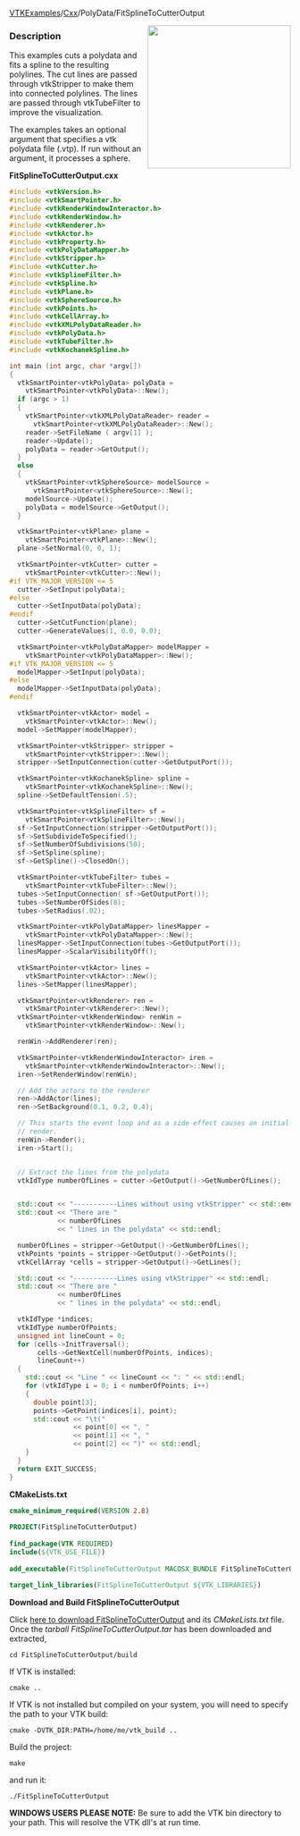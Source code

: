 [VTKExamples](Home)/[Cxx](Cxx)/PolyData/FitSplineToCutterOutput

<img align="right" src="https://github.com/lorensen/VTKExamples/raw/master/Testing/Baseline/PolyData/TestFitSplineToCutterOutput.png" width="256" />

### Description
This examples cuts a polydata and fits a spline to the resulting polylines. The cut lines are passed through vtkStripper to make them into connected polylines. The lines are passed through vtkTubeFilter to improve the visualization.

The examples takes an optional argument that specifies a vtk polydata file (.vtp). If run without an argument, it processes a sphere.

**FitSplineToCutterOutput.cxx**
```c++
#include <vtkVersion.h>
#include <vtkSmartPointer.h>
#include <vtkRenderWindowInteractor.h>
#include <vtkRenderWindow.h>
#include <vtkRenderer.h>
#include <vtkActor.h>
#include <vtkProperty.h>
#include <vtkPolyDataMapper.h>
#include <vtkStripper.h>
#include <vtkCutter.h>
#include <vtkSplineFilter.h>
#include <vtkSpline.h>
#include <vtkPlane.h>
#include <vtkSphereSource.h>
#include <vtkPoints.h>
#include <vtkCellArray.h>
#include <vtkXMLPolyDataReader.h>
#include <vtkPolyData.h>
#include <vtkTubeFilter.h>
#include <vtkKochanekSpline.h>

int main (int argc, char *argv[])
{
  vtkSmartPointer<vtkPolyData> polyData =
    vtkSmartPointer<vtkPolyData>::New();
  if (argc > 1)
  {
    vtkSmartPointer<vtkXMLPolyDataReader> reader =
      vtkSmartPointer<vtkXMLPolyDataReader>::New();
    reader->SetFileName ( argv[1] );
    reader->Update();
    polyData = reader->GetOutput();
  }
  else
  {
    vtkSmartPointer<vtkSphereSource> modelSource =
      vtkSmartPointer<vtkSphereSource>::New();
    modelSource->Update();
    polyData = modelSource->GetOutput();
  }

  vtkSmartPointer<vtkPlane> plane =
    vtkSmartPointer<vtkPlane>::New();
  plane->SetNormal(0, 0, 1);

  vtkSmartPointer<vtkCutter> cutter =
    vtkSmartPointer<vtkCutter>::New();
#if VTK_MAJOR_VERSION <= 5
  cutter->SetInput(polyData);
#else
  cutter->SetInputData(polyData);
#endif
  cutter->SetCutFunction(plane);
  cutter->GenerateValues(1, 0.0, 0.0);

  vtkSmartPointer<vtkPolyDataMapper> modelMapper =
    vtkSmartPointer<vtkPolyDataMapper>::New();
#if VTK_MAJOR_VERSION <= 5
  modelMapper->SetInput(polyData);
#else
  modelMapper->SetInputData(polyData);
#endif

  vtkSmartPointer<vtkActor> model =
    vtkSmartPointer<vtkActor>::New();
  model->SetMapper(modelMapper);

  vtkSmartPointer<vtkStripper> stripper =
    vtkSmartPointer<vtkStripper>::New();
  stripper->SetInputConnection(cutter->GetOutputPort());

  vtkSmartPointer<vtkKochanekSpline> spline =
    vtkSmartPointer<vtkKochanekSpline>::New();
  spline->SetDefaultTension(.5);

  vtkSmartPointer<vtkSplineFilter> sf =
    vtkSmartPointer<vtkSplineFilter>::New();
  sf->SetInputConnection(stripper->GetOutputPort());
  sf->SetSubdivideToSpecified();
  sf->SetNumberOfSubdivisions(50);
  sf->SetSpline(spline);
  sf->GetSpline()->ClosedOn();

  vtkSmartPointer<vtkTubeFilter> tubes =
    vtkSmartPointer<vtkTubeFilter>::New();
  tubes->SetInputConnection( sf->GetOutputPort());
  tubes->SetNumberOfSides(8);
  tubes->SetRadius(.02);

  vtkSmartPointer<vtkPolyDataMapper> linesMapper =
    vtkSmartPointer<vtkPolyDataMapper>::New();
  linesMapper->SetInputConnection(tubes->GetOutputPort());
  linesMapper->ScalarVisibilityOff();

  vtkSmartPointer<vtkActor> lines =
    vtkSmartPointer<vtkActor>::New();
  lines->SetMapper(linesMapper);

  vtkSmartPointer<vtkRenderer> ren =
    vtkSmartPointer<vtkRenderer>::New();
  vtkSmartPointer<vtkRenderWindow> renWin =
    vtkSmartPointer<vtkRenderWindow>::New();

  renWin->AddRenderer(ren);

  vtkSmartPointer<vtkRenderWindowInteractor> iren =
    vtkSmartPointer<vtkRenderWindowInteractor>::New();
  iren->SetRenderWindow(renWin);

  // Add the actors to the renderer
  ren->AddActor(lines);
  ren->SetBackground(0.1, 0.2, 0.4);

  // This starts the event loop and as a side effect causes an initial
  // render.
  renWin->Render();
  iren->Start();


  // Extract the lines from the polydata
  vtkIdType numberOfLines = cutter->GetOutput()->GetNumberOfLines();


  std::cout << "-----------Lines without using vtkStripper" << std::endl;
  std::cout << "There are "
            << numberOfLines
            << " lines in the polydata" << std::endl;

  numberOfLines = stripper->GetOutput()->GetNumberOfLines();
  vtkPoints *points = stripper->GetOutput()->GetPoints();
  vtkCellArray *cells = stripper->GetOutput()->GetLines();

  std::cout << "-----------Lines using vtkStripper" << std::endl;
  std::cout << "There are "
            << numberOfLines
            << " lines in the polydata" << std::endl;

  vtkIdType *indices;
  vtkIdType numberOfPoints;
  unsigned int lineCount = 0;
  for (cells->InitTraversal();
       cells->GetNextCell(numberOfPoints, indices);
       lineCount++)
  {
    std::cout << "Line " << lineCount << ": " << std::endl;
    for (vtkIdType i = 0; i < numberOfPoints; i++)
    {
      double point[3];
      points->GetPoint(indices[i], point);
      std::cout << "\t("
                << point[0] << ", "
                << point[1] << ", "
                << point[2] << ")" << std::endl;
    }
  }
  return EXIT_SUCCESS;
}
```
**CMakeLists.txt**
```cmake
cmake_minimum_required(VERSION 2.8)
 
PROJECT(FitSplineToCutterOutput)
 
find_package(VTK REQUIRED)
include(${VTK_USE_FILE})
 
add_executable(FitSplineToCutterOutput MACOSX_BUNDLE FitSplineToCutterOutput.cxx)
 
target_link_libraries(FitSplineToCutterOutput ${VTK_LIBRARIES})
```

**Download and Build FitSplineToCutterOutput**

Click [here to download FitSplineToCutterOutput](https://github.com/lorensen/VTKWikiExamplesTarballs/raw/master/FitSplineToCutterOutput.tar) and its *CMakeLists.txt* file.
Once the *tarball FitSplineToCutterOutput.tar* has been downloaded and extracted,
```
cd FitSplineToCutterOutput/build 
```
If VTK is installed:
```
cmake ..
```
If VTK is not installed but compiled on your system, you will need to specify the path to your VTK build:
```
cmake -DVTK_DIR:PATH=/home/me/vtk_build ..
```
Build the project:
```
make
```
and run it:
```
./FitSplineToCutterOutput
```
**WINDOWS USERS PLEASE NOTE:** Be sure to add the VTK bin directory to your path. This will resolve the VTK dll's at run time.

